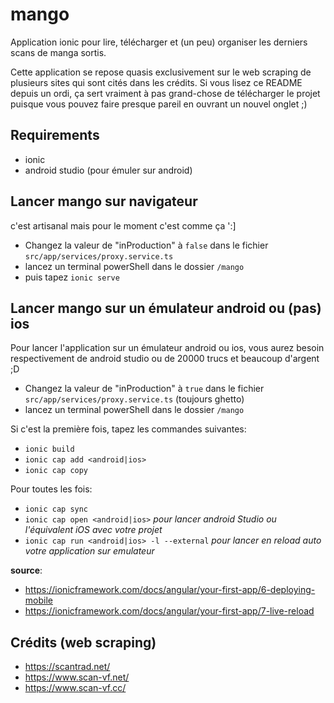# mango

Application ionic pour lire, télécharger et (un peu) organiser les derniers scans de manga sortis.

Cette application se repose quasis exclusivement sur le web scraping de plusieurs sites qui sont cités dans les crédits. Si vous lisez ce README depuis un ordi, ça sert vraiment à pas grand-chose de télécharger le projet puisque vous pouvez faire presque pareil en ouvrant un nouvel onglet ;)

## Requirements

- ionic
- android studio (pour émuler sur android)

## Lancer mango sur navigateur

c'est artisanal mais pour le moment c'est comme ça ':]

- Changez la valeur de "inProduction" à `false` dans le fichier `src/app/services/proxy.service.ts`
- lancez un terminal powerShell dans le dossier `/mango`
- puis tapez `ionic serve`

## Lancer mango sur un émulateur android ou (pas) ios

Pour lancer l'application sur un émulateur android ou ios, vous aurez besoin respectivement de android studio ou de 20000 trucs et beaucoup d'argent ;D

- Changez la valeur de "inProduction" à `true` dans le fichier `src/app/services/proxy.service.ts` (toujours ghetto)
- lancez un terminal powerShell dans le dossier `/mango`

Si c'est la première fois, tapez les commandes suivantes:
- `ionic build`
- `ionic cap add <android|ios>`
- `ionic cap copy`

Pour toutes les fois:
- `ionic cap sync`
- `ionic cap open <android|ios>` _pour lancer android Studio ou l'équivalent iOS avec votre projet_
- `ionic cap run <android|ios> -l --external` _pour lancer en reload auto votre application sur emulateur_

__source__: 
- https://ionicframework.com/docs/angular/your-first-app/6-deploying-mobile
- https://ionicframework.com/docs/angular/your-first-app/7-live-reload

## Crédits (web scraping)

- https://scantrad.net/
- https://www.scan-vf.net/
- https://www.scan-vf.cc/
